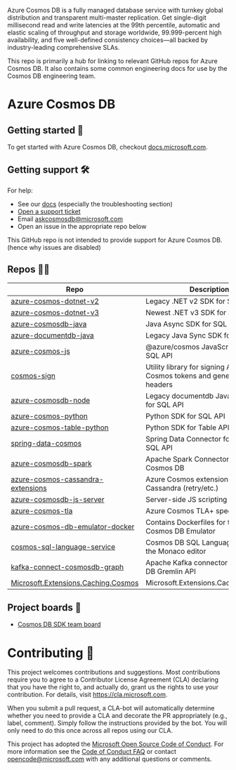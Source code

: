 Azure Cosmos DB is a fully managed database service with turnkey global distribution and transparent multi-master replication. Get single-digit millisecond read and write latencies at the 99th percentile, automatic and elastic scaling of throughput and storage worldwide, 99.999-percent high availability, and five well-defined consistency choices—all backed by industry-leading comprehensive SLAs.

This repo is primarily a hub for linking to relevant GitHub repos for Azure Cosmos DB. It also contains some common engineering docs for use by the Cosmos DB engineering team.

# Azure Cosmos DB

## Getting started 🎉
To get started with Azure Cosmos DB, checkout [docs.microsoft.com](https://docs.microsoft.com/en-us/azure/cosmos-db/).

## Getting support 🛠

For help:
 - See our [docs](https://docs.microsoft.com/en-us/azure/cosmos-db/) (especially the troubleshooting section)
 - [Open a support ticket](https://azure.microsoft.com/en-us/support/create-ticket/)
 - Email askcosmosdb@microsoft.com
 - Open an issue in the appropriate repo below

This GitHub repo is not intended to provide support for Azure Cosmos DB. (hence why issues are disabled)

## Repos 👩‍💻

|Repo|Description|Langauge/Platform|API|
|-|-|-|-|
|[azure-cosmos-dotnet-v2](https://github.com/Azure/azure-cosmos-dotnet-v2)| Legacy .NET v2 SDK for SQL API | .NET | SQL |
|[azure-cosmos-dotnet-v3](https://github.com/azure/azure-cosmos-dotnet-v3)| Newest .NET v3 SDK for SQL API | .NET | SQL |
|[azure-cosmosdb-java](https://github.com/azure/azure-cosmosdb-java) | Java Async SDK for SQL API | Java | SQL |
|[azure-documentdb-java](https://github.com/Azure/azure-documentdb-java) | Legacy Java Sync SDK for SQL API | Java | SQL |
|[azure-cosmos-js](https://github.com/azure/azure-cosmos-js) | @azure/cosmos JavaScript SDK for SQL API |JS | SQL |
|[cosmos-sign](https://github.com/Azure/cosmos-sign) | Utility library for signing Azure Cosmos tokens and generating headers | JS | SQL
|[azure-cosmosdb-node](https://github.com/Azure/azure-cosmosdb-node) | Legacy documentdb JavaScript SDK for SQL API | JS | SQL |
|[azure-cosmos-python](https://github.com/azure/azure-cosmos-python) | Python SDK for SQL API | Python | SQL |
|[azure-cosmos-table-python](https://github.com/Azure/azure-cosmos-table-python) | Python SDK for Table API | Python | SQL |
|[spring-data-cosmos](https://github.com/Microsoft/spring-data-cosmosdb)| Spring Data Connector for Cosmos DB SQL API | Java/Spring | SQL |
|[azure-cosmosdb-spark](https://github.com/Azure/azure-cosmosdb-spark) | Apache Spark Connector for Azure Cosmos DB | Apache Spark | SQL 
|[azure-cosmos-cassandra-extensions](https://github.com/Azure/azure-cosmos-cassandra-extensions) | Azure Cosmos extensions for Apache Cassandra (retry/etc.) | Java | Cassandra |
|[azure-cosmosdb-js-server](https://github.com/Azure/azure-cosmosdb-js-server) | Server-side JS scripting samples | JS | SQL |
|[azure-cosmos-tla](https://github.com/Azure/azure-cosmos-tla) | Azure Cosmos TLA+ specifications | TLA | All |
|[azure-cosmos-db-emulator-docker](https://github.com/Azure/azure-cosmos-db-emulator-docker) | Contains Dockerfiles for the Azure Cosmos DB Emulator | Docker | All |
|[cosmos-sql-language-service](https://github.com/Azure/cosmos-sql-language-service) | Cosmos DB SQL Language Service for the Monaco editor | Language Service | SQL |
|[kafka-connect-cosmosdb-graph](https://github.com/Azure/kafka-connect-cosmosdb-graph) | Apache Kafka connector for Cosmos DB Gremlin API | Kafka | Gremlin |
|[Microsoft.Extensions.Caching.Cosmos](https://github.com/Azure/Microsoft.Extensions.Caching.Cosmos) | Microsoft.Extensions.Caching.Cosmos | .NET/ASP.NET | SQL |

## Project boards 📅

- [Cosmos DB SDK team board](https://github.com/orgs/Azure/projects/31)

# Contributing 🤝

This project welcomes contributions and suggestions.  Most contributions require you to agree to a
Contributor License Agreement (CLA) declaring that you have the right to, and actually do, grant us
the rights to use your contribution. For details, visit https://cla.microsoft.com.

When you submit a pull request, a CLA-bot will automatically determine whether you need to provide
a CLA and decorate the PR appropriately (e.g., label, comment). Simply follow the instructions
provided by the bot. You will only need to do this once across all repos using our CLA.

This project has adopted the [Microsoft Open Source Code of Conduct](https://opensource.microsoft.com/codeofconduct/).
For more information see the [Code of Conduct FAQ](https://opensource.microsoft.com/codeofconduct/faq/) or
contact [opencode@microsoft.com](mailto:opencode@microsoft.com) with any additional questions or comments.

